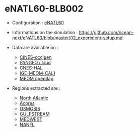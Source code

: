 # eNATL60-BLB002

- Configuration : [eNATL60](enatl60.md)
- Informations on the simulation : https://github.com/ocean-next/eNATL60/blob/master/02_experiment-setup.md

- Data are available on :
  - [CINES-occigen](../platforms/occigen-eNATL60-BLB002.md)
  - [PANGEO cloud](../platforms/pangeo-eNATL60-BLB002.md)
  - [CNES-HAL](../platforms/hal-eNATL60-BLB002.md)
  - [IGE-MEOM-CAL1](../platforms/cal1-eNATL60-BLB002.md)
  - [MEOM opendap](../platforms/opendap-eNATL60-BLB002.md)
- Regions extracted are :
  - [North Atlantic](../regions/NATL-eNATL60-BLB002.md)
  - [Açores](../regions/ACO-eNATL60-BLB002.md)
  - [OSMOSIS](../regions/OSMOSIS-eNATL60-BLB002.md)
  - [GULFSTREAM](../regions/GULFSTREAM-eNATL60-BLB002.md)
  - [MEDWEST](../regions/MEDWEST-eNATL60-BLB002.md)
  - [NANFL](../regions/NANFL-eNATL60-BLB002.md)
